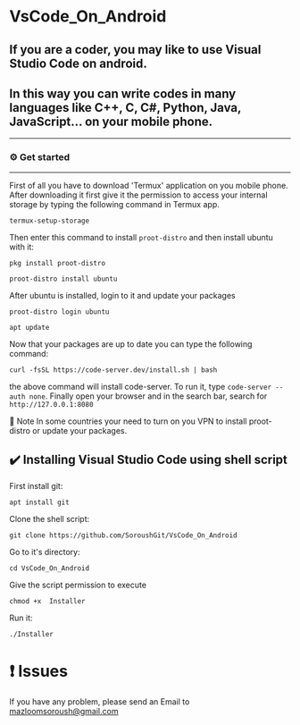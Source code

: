 # VsCode_On_Android
## If you are a coder, you may like to use Visual Studio Code on android.
## In this way you can write codes in many languages like C++, C, C#, Python, Java, JavaScript... on your mobile phone.
-----------------------


### :gear: Get started
-----------------------

First of all you have to download 'Termux' application on you mobile phone. 
After downloading it first give it the permission to access your internal storage by typing the following command in Termux app.
```
termux-setup-storage
```
Then enter this command to install `proot-distro` and then install ubuntu with it:

```
pkg install proot-distro
```
```
proot-distro install ubuntu
```

After ubuntu is installed, login to it and update your packages

```
proot-distro login ubuntu
```
```
apt update
```

Now that your packages are up to date you can type the following command:

```
curl -fsSL https://code-server.dev/install.sh | bash
```

the above command will install code-server. To run it, type `code-server --auth none`.
Finally open your browser and in the search bar, search for `http://127.0.0.1:8080`

:green_book: Note
In some countries your need to turn on you VPN to install proot-distro or update your packages.

##  :heavy_check_mark: Installing Visual Studio Code using shell script
First install git:
```
apt install git
```
Clone the shell script:
```
git clone https://github.com/SoroushGit/VsCode_On_Android
```
Go to it's directory:
```
cd VsCode_On_Android
```
Give the script permission to execute
```
chmod +x  Installer
```
Run it:
```
./Installer
```


# :heavy_exclamation_mark: Issues
If you have any problem, please send an Email to mazloomsoroush@gmail.com 

